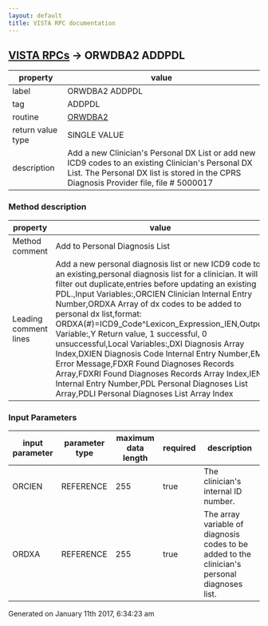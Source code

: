 ```yaml
---
layout: default
title: VISTA RPC documentation
---
```




## [VISTA RPCs](TableOfContent.md) &#8594; ORWDBA2 ADDPDL 

 property | value 
--- | --- 
 label | ORWDBA2 ADDPDL
 tag | ADDPDL
 routine | [ORWDBA2](http://code.osehra.org/dox/Routine_ORWDBA2_source.html)
 return value type | SINGLE VALUE
 description | Add a new Clinician's Personal DX List or add new ICD9 codes to an existing Clinician's Personal DX List. The Personal DX list is stored in the CPRS Diagnosis Provider file, file # 5000017


### Method description

 property | value 
--- | --- 
 Method comment | Add to Personal Diagnosis List
 Leading comment lines | Add a new personal diagnosis list or new ICD9 code to an existing,personal diagnosis list for a clinician. It will filter out duplicate,entries before updating an existing PDL.,Input Variables:,ORCIEN       Clinician Internal Entry Number,ORDXA        Array of dx codes to be added to personal dx list,format: ORDXA(#)=ICD9_Code^Lexicon_Expression_IEN,Output Variable:,Y            Return value, 1 successful, 0 unsuccessful,Local Variables:,DXI          Diagnosis Array Index,DXIEN        Diagnosis Code Internal Entry Number,EM           Error Message,FDXR         Found Diagnoses Records Array,FDXRI        Found Diagnoses Records Array Index,IEN          Internal Entry Number,PDL          Personal Diagnoses List Array,PDLI         Personal Diagnoses List Array Index

### Input Parameters

| input parameter | parameter type | maximum data length | required | description | 
| --- | --- | --- | --- | --- | 
| ORCIEN | REFERENCE | 255 | true | The clinician's internal ID number. | 
| ORDXA | REFERENCE | 255 | true | The array variable of diagnosis codes to be added to the clinician's personal diagnoses list. | 




Generated on January 11th 2017, 6:34:23 am